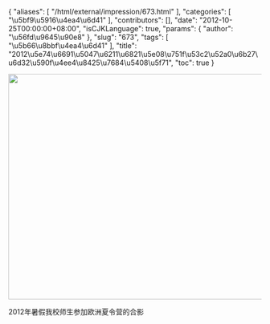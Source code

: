 {
    "aliases": [
        "/html/external/impression/673.html"
    ],
    "categories": [
        "\u5bf9\u5916\u4ea4\u6d41"
    ],
    "contributors": [],
    "date": "2012-10-25T00:00:00+08:00",
    "isCJKLanguage": true,
    "params": {
        "author": "\u56fd\u9645\u90e8"
    },
    "slug": "673",
    "tags": [
        "\u5b66\u8bbf\u4ea4\u6d41"
    ],
    "title": "2012\u5e74\u6691\u5047\u6211\u6821\u5e08\u751f\u53c2\u52a0\u6b27\u6d32\u590f\u4ee4\u8425\u7684\u5408\u5f71",
    "toc": true
}

<img
    src="https://cdn.tfls.online/mirror/full/7525d1b130952f1b51d220c44d423ba50f744bcd.jpg"
    style="display:block;margin-left:auto;margin-right:auto;"
    decoding="async"
    fetchpriority="auto"
    loading="lazy"
    height="450"
    width="600"
/>

2012年暑假我校师生参加欧洲夏令营的合影

